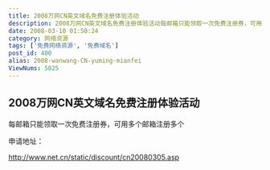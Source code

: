 ```yaml
---
title: 2008万网CN英文域名免费注册体验活动
description: 2008万网CN英文域名免费注册体验活动每邮箱只能领取一次免费注册券，可用多个邮箱注册多个 申请地址：...................
date: 2008-03-10 01:50:24
category: 网络资源
tags: ['免费网络资源', '免费域名']
post_id: 400
alias: 2008-wanwang-CN-yuming-mianfei
ViewNums: 5025
---
```

## 2008万网CN英文域名免费注册体验活动

每邮箱只能领取一次免费注册券，可用多个邮箱注册多个

申请地址：

<http://www.net.cn/static/discount/cn20080305.asp>

